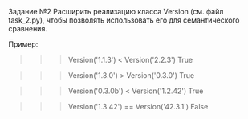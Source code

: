 Задание №2
Расширить реализацию класса Version (см. файл task_2.py), чтобы позволять использовать его для
семантического сравнения.

Пример:

>>> Version('1.1.3') < Version('2.2.3')
True

>>> Version('1.3.0') > Version('0.3.0')
True

>>> Version('0.3.0b') < Version('1.2.42')
True

>>> Version('1.3.42') == Version('42.3.1')
False